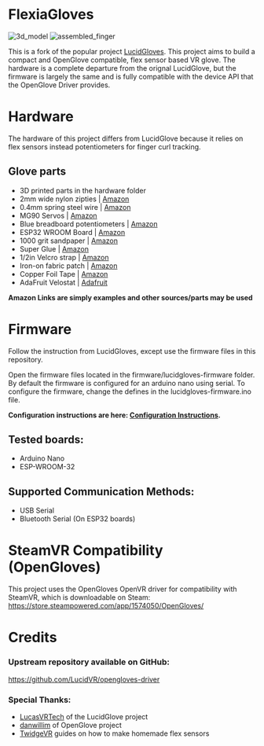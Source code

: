 # FlexiaGloves
![3d_model](https://user-images.githubusercontent.com/2058899/154548240-75b58b25-c28c-4187-bc41-99eefaa2e872.png)
![assembled_finger](https://user-images.githubusercontent.com/2058899/154548257-2d27b0bf-02bb-4453-a536-e678e75ac065.jpg)

This is a fork of the popular project [LucidGloves](https://github.com/LucidVR/lucidgloves). This project aims to build a compact and OpenGlove compatible, flex sensor based VR glove. The hardware is a complete departure from the orignal LucidGlove, but the firmware is largely the same and is fully compatible with the device API that the OpenGlove Driver provides.

# Hardware
The hardware of this project differs from LucidGlove because it relies on flex sensors instead potentiometers for finger curl tracking.

## Glove parts
* 3D printed parts in the hardware folder
* 2mm wide nylon zipties | [Amazon](https://www.amazon.com/gp/product/B083ZXC71B)
* 0.4mm spring steel wire | [Amazon](https://www.amazon.com/gp/product/B096X52958)
* MG90 Servos | [Amazon](https://www.amazon.com/s?k=mg90+servo)
* Blue breadboard potentiometers | [Amazon](https://www.amazon.com/HUAREW-Adjustable-Resistance-Potentiometer-Assortment/dp/B0877BKG4R)
* ESP32 WROOM Board | [Amazon](https://www.amazon.com/s?k=esp32)
* 1000 grit sandpaper | [Amazon](https://www.amazon.com/s?k=1000+grit+sandpaper)
* Super Glue | [Amazon](https://www.amazon.com/s?k=super+glue)
* 1/2in Velcro strap | [Amazon](https://www.amazon.com/Fasten-Management-Organizer-Reusable-Gripping/dp/B07GTV7PJK)
* Iron-on fabric patch | [Amazon](https://www.amazon.com/Bondex-Iron-Patches-X7-Pkg-Black/dp/B005UT628U)
* Copper Foil Tape | [Amazon](https://www.amazon.com/gp/product/B09C1ZLFZF)
* AdaFruit Velostat | [Adafruit](https://www.adafruit.com/product/1361)

**Amazon Links are simply examples and other sources/parts may be used**

# Firmware
Follow the instruction from LucidGloves, except use the firmware files in this repository.

Open the firmware files located in the firmware/lucidgloves-firmware folder.
By default the firmware is configured for an arduino nano using serial.
To configure the firmware, change the defines in the lucidgloves-firmware.ino file.

**Configuration instructions are here: [Configuration Instructions](https://github.com/LucidVR/lucidgloves/wiki/Firmware-Setup-and-Customization-Tutorial/).**

## Tested boards:
* Arduino Nano
* ESP-WROOM-32

## Supported Communication Methods:
* USB Serial
* Bluetooth Serial (On ESP32 boards)

# SteamVR Compatibility (OpenGloves)
This project uses the OpenGloves OpenVR driver for compatibility with SteamVR, which is downloadable on Steam:
https://store.steampowered.com/app/1574050/OpenGloves/

# Credits
### Upstream repository available on GitHub:
https://github.com/LucidVR/opengloves-driver

### Special Thanks:
* [LucasVRTech](https://github.com/lucas-vrtech) of the LucidGlove project
* [danwillim](https://github.com/danwillm) of OpenGlove project
* [TwidgeVR](https://github.com/TwidgeVR) guides on how to make homemade flex sensors
